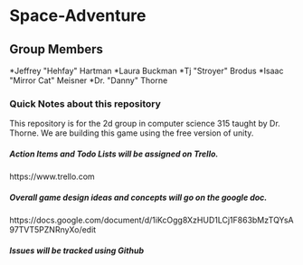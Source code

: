 Space-Adventure
===============

<h2> Group Members</h2>
*Jeffrey "Hehfay" Hartman 
*Laura Buckman 
*Tj "Stroyer" Brodus
*Isaac "Mirror Cat" Meisner
*Dr. "Danny" Thorne

<h3> Quick Notes about this repository </h3>
<p>
	This repository is for the 2d group in computer science 
	315 taught by Dr. Thorne.  We are building this game using 
	the free version of unity. <br>
</p> 

<h5>Action Items and Todo Lists will be assigned on Trello.</h5>
<a> https://www.trello.com </a> <br>
<h5>Overall game design ideas and concepts will go on the google doc. </h5>
<a> https://docs.google.com/document/d/1iKcOgg8XzHUD1LCj1F863bMzTQYsA97TVT5PZNRnyXo/edit </a> <br>
<h5> Issues will be tracked using Github </h5>

